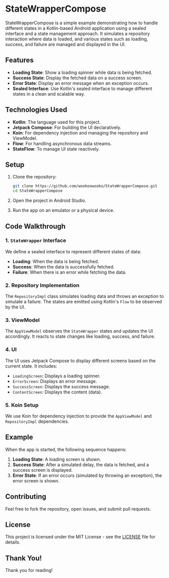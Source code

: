 
# StateWrapperCompose

StateWrapperCompose is a simple example demonstrating how to handle different states in a Kotlin-based Android application using a sealed interface and a state management approach. It simulates a repository interaction where data is loaded, and various states such as loading, success, and failure are managed and displayed in the UI.

## Features

- **Loading State**: Show a loading spinner while data is being fetched.
- **Success State**: Display the fetched data on a success screen.
- **Error State**: Display an error message when an exception occurs.
- **Sealed Interface**: Use Kotlin's sealed interface to manage different states in a clean and scalable way.

## Technologies Used

- **Kotlin**: The language used for this project.
- **Jetpack Compose**: For building the UI declaratively.
- **Koin**: For dependency injection and managing the repository and ViewModel.
- **Flow**: For handling asynchronous data streams.
- **StateFlow**: To manage UI state reactively.

## Setup

1. Clone the repository:

   ```bash
   git clone https://github.com/wookoowooko/StateWrapperCompose.git
   cd StateWrapperCompose
   ```

2. Open the project in Android Studio.

3. Run the app on an emulator or a physical device.

## Code Walkthrough

### 1. `StateWrapper` Interface
We define a sealed interface to represent different states of data:
- **Loading**: When the data is being fetched.
- **Success**: When the data is successfully fetched.
- **Failure**: When there is an error while fetching the data.

### 2. Repository Implementation
The `RepositoryImpl` class simulates loading data and throws an exception to simulate a failure. The states are emitted using Kotlin's `Flow` to be observed by the UI.

### 3. ViewModel
The `AppViewModel` observes the `StateWrapper` states and updates the UI accordingly. It reacts to state changes like loading, success, and failure.

### 4. UI
The UI uses Jetpack Compose to display different screens based on the current state. It includes:
- `LoadingScreen`: Displays a loading spinner.
- `ErrorScreen`: Displays an error message.
- `SuccessScreen`: Displays the success message.
- `ContentScreen`: Displays the content (data).

### 5. Koin Setup
We use Koin for dependency injection to provide the `AppViewModel` and `RepositoryImpl` dependencies.

## Example

When the app is started, the following sequence happens:

1. **Loading State**: A loading screen is shown.
2. **Success State**: After a simulated delay, the data is fetched, and a success screen is displayed.
3. **Error State**: If an error occurs (simulated by throwing an exception), the error screen is shown.

## Contributing

Feel free to fork the repository, open issues, and submit pull requests.

## License

This project is licensed under the MIT License - see the [LICENSE](LICENSE) file for details.

## Thank You!

Thank you for reading!
